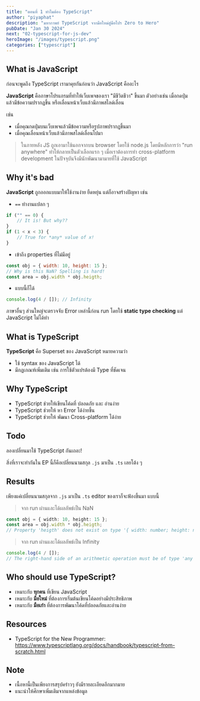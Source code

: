 ```yaml
---
title: "ตอนที่ 1 ทำไมต้อง TypeScript"
author: "piyaphat"
description: "มหากาพย์ TypeScript จากมือใหม่สู่มือโปร Zero to Hero"
pubDate: "Jan 30 2024"
next: "02-typescript-for-js-dev"
heroImage: "/images/typescript.png"
categories: ["typescript"]
---
```


## What is JavaScript

ก่อนจะพูดถึง TypeScript เรามาคุยกันก่อนว่า JavaScript คืออะไร

**JavaScript** คือภาษาโปรแกรมที่ทำให้เว็บเพจของเรา "มีชีวิตชีวา" ขึ้นมา ตัวอย่างเช่น เมื่อกดปุ่มแล้วมีข้อความปรากฏขึ้น หรือเลื่อนหน้าเว็บแล้วมีภาพสไลด์เลื่อน

เช่น

-   เมื่อคุณกดปุ่มบนเว็บเพจแล้วมีข้อความหรือรูปภาพปรากฏขึ้นมา
-   เมื่อคุณเลื่อนหน้าเว็บแล้วมีภาพสไลด์เลื่อนไปมา

> ในภายหลัง JS ถูกเอามาใช้นอกจากบน browser โดยใช้ node.js โดยมีหลักการว่า "run anywhere" ทำให้กลายเป็นตัวเลือกแรก ๆ เมื่อเราต้องการทำ cross-platform development ในปัจจุบันจึงมีนักพัฒนามามายที่ใช้ JavaScript

## Why it's bad

**JavaScript** ถูกออกแบบมาให้ใช้งานง่าย ยืดหยุ่น แต่ก็อาจสร้างปัญหา เช่น

-   `==` ทำงานแปลก ๆ

```js
if ("" == 0) {
    // It is! But why??
}
if (1 < x < 3) {
    // True for *any* value of x!
}
```

-   เข้าถึง properties ที่ไม่มีอยู่

```js
const obj = { width: 10, height: 15 };
// Why is this NaN? Spelling is hard!
const area = obj.width * obj.heigth;
```

-   แบบนี้ก็ได้

```js
console.log(4 / []); // Infinity
```

ภาษาอื่นๆ ส่วนใหญ่จะตรวจจับ Error เหล่านี้ก่อน run โดยใช้ **static type checking** แต่ JavaScript ไม่ได้ทำ

## What is TypeScript

**TypeScript** คือ Superset ของ JavaScript หมายความว่า

-   ใช้ syntax ของ JavaScript ได้
-   มีกฎเกณฑ์เพิ่มเติม เช่น การใช้ตัวแปรต้องมี Type ที่ชัดเจน

## Why TypeScript

-   TypeScript ช่วยให้เขียนโค้ดที่ ปลอดภัย และ อ่านง่าย
-   TypeScript ช่วยให้ หา Error ได้ง่ายขึ้น
-   TypeScript ช่วยให้ พัฒนา Cross-platform ได้ง่าย

## Todo

ลองเปลี่ยนมาใช้ TypeScript กันเถอะ!

สิ่งที่เราจะทำกันใน EP นี้ก็คือเปลี่ยนนามสกุล `.js` มาเป็น `.ts` เลยโต้ง ๆ

## Results

เพียงแค่เปลี่ยนนามสกุลจาก `.js` มาเป็น `.ts` editor ของเราก็จะฟ้องขึ้นมา แบบนี้

> จาก run ผ่านและได้ผลลัพธ์เป็น NaN

```ts
const obj = { width: 10, height: 15 };
const area = obj.width * obj.heigth;
// Property 'heigth' does not exist on type '{ width: number; height: number; }'. Did you mean 'height'?
```

> จาก run ผ่านและได้ผลลัพธ์เป็น Infinity

```js
console.log(4 / []);
// The right-hand side of an arithmetic operation must be of type 'any', 'number', 'bigint' or an enum type.
```

## Who should use TypeScript?

-   เหมาะกับ **ทุกคน** ที่เขียน JavaScript
-   เหมาะกับ **มือใหม่** ที่ต้องการเริ่มต้นเขียนโค้ดอย่างมีประสิทธิภาพ
-   เหมาะกับ **มือเก๋า** ที่ต้องการพัฒนาโค้ดที่ปลอดภัยและอ่านง่าย

## Resources

-   TypeScript for the New Programmer: https://www.typescriptlang.org/docs/handbook/typescript-from-scratch.html

## Note

-   เนื้อหานี้เป็นเพียงการสรุปคร่าวๆ ยังมีรายละเอียดอีกมากมาย
-   แนะนำให้ศึกษาเพิ่มเติมจากแหล่งข้อมูล
